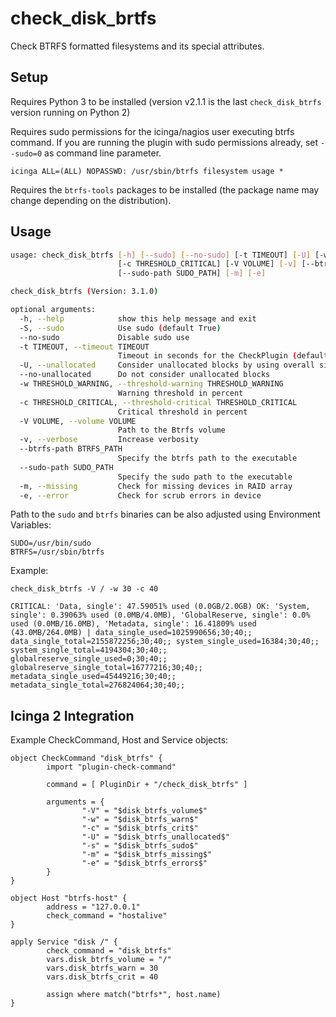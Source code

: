 check_disk_brtfs
================

Check BTRFS formatted filesystems and its special attributes.

## Setup

Requires Python 3 to be installed (version v2.1.1 is the last `check_disk_btrfs` version running on Python 2)

Requires sudo permissions for the icinga/nagios user executing btrfs command.
If you are running the plugin with sudo permissions already, set `--sudo=0` as command line parameter.

```
icinga ALL=(ALL) NOPASSWD: /usr/sbin/btrfs filesystem usage *
```

Requires the `btrfs-tools` packages to be installed (the package name may change depending on the distribution).

## Usage

```bash
usage: check_disk_btrfs [-h] [--sudo] [--no-sudo] [-t TIMEOUT] [-U] [-w THRESHOLD_WARNING]
                        [-c THRESHOLD_CRITICAL] [-V VOLUME] [-v] [--btrfs-path BTRFS_PATH]
                        [--sudo-path SUDO_PATH] [-m] [-e]

check_disk_btrfs (Version: 3.1.0)

optional arguments:
  -h, --help            show this help message and exit
  -S, --sudo            Use sudo (default True)
  --no-sudo             Disable sudo use
  -t TIMEOUT, --timeout TIMEOUT
                        Timeout in seconds for the CheckPlugin (default 30)
  -U, --unallocated     Consider unallocated blocks by using overall size as total (Default True)
  --no-unallocated      Do not consider unallocated blocks
  -w THRESHOLD_WARNING, --threshold-warning THRESHOLD_WARNING
                        Warning threshold in percent
  -c THRESHOLD_CRITICAL, --threshold-critical THRESHOLD_CRITICAL
                        Critical threshold in percent
  -V VOLUME, --volume VOLUME
                        Path to the Btrfs volume
  -v, --verbose         Increase verbosity
  --btrfs-path BTRFS_PATH
                        Specify the btrfs path to the executable
  --sudo-path SUDO_PATH
                        Specify the sudo path to the executable
  -m, --missing         Check for missing devices in RAID array
  -e, --error           Check for scrub errors in device
```

Path to the `sudo` and `btrfs` binaries can be also adjusted using Environment Variables:

```
SUDO=/usr/bin/sudo
BTRFS=/usr/sbin/btrfs
```

Example:

```
check_disk_btrfs -V / -w 30 -c 40

CRITICAL: 'Data, single': 47.59051% used (0.0GB/2.0GB) OK: 'System, single': 0.39063% used (0.0MB/4.0MB), 'GlobalReserve, single': 0.0% used (0.0MB/16.0MB), 'Metadata, single': 16.41809% used (43.0MB/264.0MB) | data_single_used=1025990656;30;40;; data_single_total=2155872256;30;40;; system_single_used=16384;30;40;; system_single_total=4194304;30;40;; globalreserve_single_used=0;30;40;; globalreserve_single_total=16777216;30;40;; metadata_single_used=45449216;30;40;; metadata_single_total=276824064;30;40;;
```

## Icinga 2 Integration

Example CheckCommand, Host and Service objects:

```
object CheckCommand "disk_btrfs" {
        import "plugin-check-command"

        command = [ PluginDir + "/check_disk_btrfs" ]

        arguments = {
                "-V" = "$disk_btrfs_volume$"
                "-w" = "$disk_btrfs_warn$"
                "-c" = "$disk_btrfs_crit$"
                "-U" = "$disk_btrfs_unallocated$"
                "-s" = "$disk_btrfs_sudo$"
                "-m" = "$disk_btrfs_missing$"
                "-e" = "$disk_btrfs_errors$"
        }
}

object Host "btrfs-host" {
        address = "127.0.0.1"
        check_command = "hostalive"
}

apply Service "disk /" {
        check_command = "disk_btrfs"
        vars.disk_btrfs_volume = "/"
        vars.disk_btrfs_warn = 30
        vars.disk_btrfs_crit = 40

        assign where match("btrfs*", host.name)
}
```
